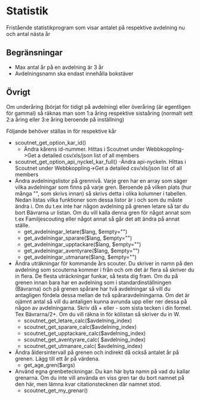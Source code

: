 # Statistik
Fristående statistikprogram som visar antalet på respektive avdelning nu och antal nästa år

## Begränsningar
- Max antal år på en avdelning är 3 år
- Avdelningsnamn ska endast innehålla bokstäver

## Övrigt
Om underåring (börjat för tidigt på avdelning) eller överåring (är egentligen för gammal) så räknas man som 1:a åring respektive sistaåring (normalt sett 2:a åring eller 3:e åring beroende på inställning)

Följande behöver ställas in för respektive kår
- scoutnet_get_option_kar_id()
  - Ändra kårens id-nummer. Hittas i Scoutnet under Webbkoppling->Get a detailed csv/xls/json list of all members
- scoutnet_get_option_api_nyckel_kar_full()
  -Ändra api-nyckeln. Hittas i Scoutnet under Webbkoppling->Get a detailed csv/xls/json list of all members
- Ändra avdelningslistor på grennivå. Varje gren har en array som säger vilka avdelningar som finns på varje gren. Beroende på vilken plats (hur många "", som skrivs innan) så skrivs detta i olika kolumner i tabellen. Nedan listas vilka funktioner som dessa listor är i och som du måste ändra i. Om du t.ex inte har någon avdelning på grenen letare så tar du bort Bävrarna ur listan. Om du vill kalla denna gren för något annat som t.ex Familjescouting eller något annat så går det att ändra på annat ställe.
  - get_avdelningar_letare($lang, $empty="")
  - get_avdelningar_sparare($lang, $empty="")
  - get_avdelningar_upptackare($lang, $empty="")
  - get_avdelningar_aventyrare($lang, $empty="")
  - get_avdelningar_utmanare($lang, $empty="")
- Ändra uträkningar för kommande års scouter. Du skriver in namn på den avdelning som scouterna kommer i från och om det är flera så skriver du in flera. De flesta uträckningar funkar, så testa dig fram. Om du på grenen innan bara har en avdelning som i standardinställningen (Bävrarna) och på grenen spårare har två avdelningar så vill du antagligen fördela dessa mellan de två spåraravdelningarna. Om det är ojämnt antal så vill du antaligen kunna avrunda upp eller ner dessa på någon av avdelningarna. Skriv då + eller - som sista tecken i din formel. Tex Bävrarna/2+. Om du vill räkna in för kölistan så skriver du in W.
  - scoutnet_get_letare_calc($avdelning_index)
  - scoutnet_get_sparare_calc($avdelning_index)
  - scoutnet_get_upptackare_calc($avdelning_index)
  - scoutnet_get_aventyrare_calc( $avdelning_index)
  - scoutnet_get_utmanare_calc( $avdelning_index)
- Ändra åldersintervall på grenen och indirekt då också antalet år på grenen. Lägg till ett år på värdena.
  - get_age_gren($args)
- Använd egna grenbeteckningar. Du kan här byta namn på vad du kallar grenarna. Om du inte vill använda en viss gren tar du bort namnet på den här, men lämna kvar citationstecknen där namnet stod.
  - scoutnet_get_my_grenar()
